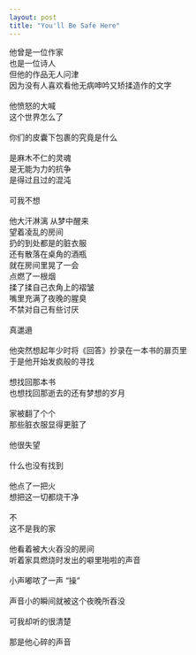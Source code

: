 ```yaml
---
layout: post
title: "You'll Be Safe Here"
---
```



他曾是一位作家  
也是一位诗人  
但他的作品无人问津  
因为没有人喜欢看他无病呻吟又矫揉造作的文字  
<br>
他愤怒的大喊  
这个世界怎么了  
<br>
你们的皮囊下包裹的究竟是什么  
<br>
是麻木不仁的灵魂  
是无能为力的抗争  
是得过且过的混沌  
<br>
可我不想  
<br>
他大汗淋漓 从梦中醒来  
望着凌乱的房间  
扔的到处都是的脏衣服  
还有散落在桌角的酒瓶  
就在房间里晃了一会  
点燃了一根烟  
揉了揉自己衣角上的褶皱  
嘴里充满了夜晚的腥臭  
不禁对自己有些讨厌  
<br>
真邋遢  
<br>
他突然想起年少时将《回答》抄录在一本书的扉页里  
于是他开始发疯般的寻找  
<br>
想找回那本书  
也想找回那逝去的还有梦想的岁月  
<br>
家被翻了个个  
那些脏衣服显得更脏了  
<br>
他很失望  
<br>
什么也没有找到  
<br>
他点了一把火  
想把这一切都烧干净  
<br>
不  
这不是我的家  
<br>
他看着被大火吞没的房间  
听着家具燃烧时发出的噼里啪啦的声音  
<br>
小声嘟哝了一声 “操”  
<br>
声音小的瞬间就被这个夜晚所吞没  
<br>
可我却听的很清楚  
<br>
那是他心碎的声音  
